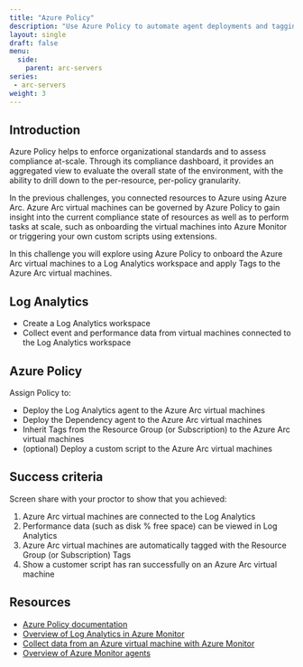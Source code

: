```yaml
---
title: "Azure Policy"
description: "Use Azure Policy to automate agent deployments and tagging for your Azure Arc Virtual Machines."
layout: single
draft: false
menu:
  side:
    parent: arc-servers
series:
 - arc-servers
weight: 3
---
```


## Introduction

Azure Policy helps to enforce organizational standards and to assess compliance at-scale. Through its compliance dashboard, it provides an aggregated view to evaluate the overall state of the environment, with the ability to drill down to the per-resource, per-policy granularity.

In the previous challenges, you connected resources to Azure using Azure Arc. Azure Arc virtual machines can be governed by Azure Policy to gain insight into the current compliance state of resources as well as to perform tasks at scale, such as onboarding the virtual machines into Azure Monitor or triggering your own custom scripts using extensions.

In this challenge you will explore using Azure Policy to onboard the Azure Arc virtual machines to a Log Analytics workspace and apply Tags to the Azure Arc virtual machines.

## Log Analytics

* Create a Log Analytics workspace
* Collect event and performance data from virtual machines connected to the Log Analytics workspace

## Azure Policy

Assign Policy to:

* Deploy the Log Analytics agent to the Azure Arc virtual machines
* Deploy the Dependency agent to the Azure Arc virtual machines
* Inherit Tags from the Resource Group (or Subscription) to the Azure Arc virtual machines
* (optional) Deploy a custom script to the Azure Arc virtual machines

## Success criteria

Screen share with your proctor to show that you achieved:

1. Azure Arc virtual machines are connected to the Log Analytics
1. Performance data (such as disk % free space) can be viewed in Log Analytics
1. Azure Arc virtual machines are automatically tagged with the Resource Group (or Subscription) Tags
1. Show a customer script has ran successfully on an Azure Arc virtual machine

## Resources

* [Azure Policy documentation](https://docs.microsoft.com/en-us/azure/governance/policy/)
* [Overview of Log Analytics in Azure Monitor](https://docs.microsoft.com/en-us/azure/azure-monitor/logs/log-analytics-overview)
* [Collect data from an Azure virtual machine with Azure Monitor](https://docs.microsoft.com/en-us/azure/azure-monitor/vm/quick-collect-azurevm)
* [Overview of Azure Monitor agents](https://docs.microsoft.com/en-us/azure/azure-monitor/agents/agents-overview)
